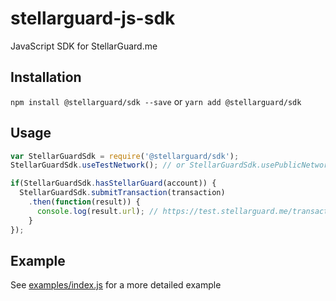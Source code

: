 # stellarguard-js-sdk

JavaScript SDK for StellarGuard.me

## Installation

`npm install @stellarguard/sdk --save` or `yarn add @stellarguard/sdk`

## Usage

```js
var StellarGuardSdk = require('@stellarguard/sdk');
StellarGuardSdk.useTestNetwork(); // or StellarGuardSdk.usePublicNetwork();

if(StellarGuardSdk.hasStellarGuard(account)) {
  StellarGuardSdk.submitTransaction(transaction)
    .then(function(result)) {
      console.log(result.url); // https://test.stellarguard.me/transactions/<id>
    }
});
```

## Example

See [examples/index.js](examples/index.js) for a more detailed example

